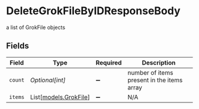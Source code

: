 # DeleteGrokFileByIDResponseBody

a list of GrokFile objects


## Fields

| Field                                          | Type                                           | Required                                       | Description                                    |
| ---------------------------------------------- | ---------------------------------------------- | ---------------------------------------------- | ---------------------------------------------- |
| `count`                                        | *Optional[int]*                                | :heavy_minus_sign:                             | number of items present in the items array     |
| `items`                                        | List[[models.GrokFile](../models/grokfile.md)] | :heavy_minus_sign:                             | N/A                                            |